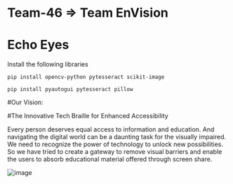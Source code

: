 # Team-46 => Team EnVision
# Echo Eyes

Install the following libraries

`pip install opencv-python pytesseract scikit-image`


`pip install pyautogui pytesseract pillow`

#Our Vision:

#The Innovative Tech Braille for Enhanced Accessibility 

Every person deserves equal access to information and education. And navigating the digital world can be a daunting task for the visually impaired. We need to recognize the power of technology to unlock new possibilities.
So we have tried to create a gateway to remove visual barriers and enable the users to absorb educational material offered through screen share.




![image](https://github.com/cfgindia2023/Team-46/assets/91024452/c7ee5b46-fca7-48db-ace6-cfcaa3bf45f9)

